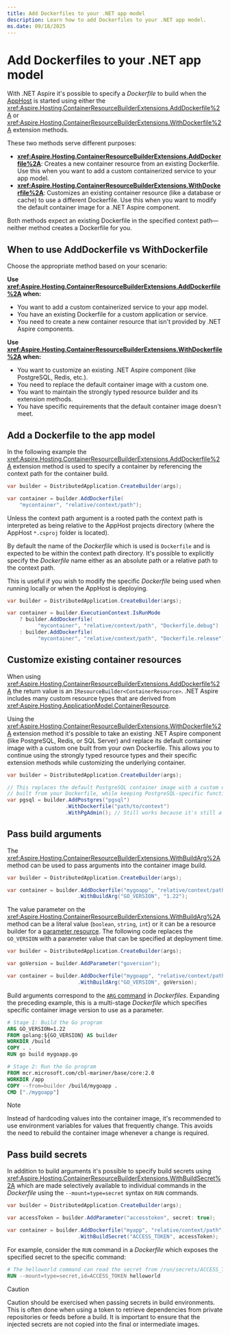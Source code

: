 ```yaml
---
title: Add Dockerfiles to your .NET app model
description: Learn how to add Dockerfiles to your .NET app model.
ms.date: 09/18/2025
---
```


# Add Dockerfiles to your .NET app model

With .NET Aspire it's possible to specify a _Dockerfile_ to build when the [AppHost](../fundamentals/app-host-overview.md) is started using either the <xref:Aspire.Hosting.ContainerResourceBuilderExtensions.AddDockerfile%2A> or <xref:Aspire.Hosting.ContainerResourceBuilderExtensions.WithDockerfile%2A> extension methods.

These two methods serve different purposes:

- **<xref:Aspire.Hosting.ContainerResourceBuilderExtensions.AddDockerfile%2A>**: Creates a new container resource from an existing Dockerfile. Use this when you want to add a custom containerized service to your app model.
- **<xref:Aspire.Hosting.ContainerResourceBuilderExtensions.WithDockerfile%2A>**: Customizes an existing container resource (like a database or cache) to use a different Dockerfile. Use this when you want to modify the default container image for a .NET Aspire component.

Both methods expect an existing Dockerfile in the specified context path—neither method creates a Dockerfile for you.

## When to use AddDockerfile vs WithDockerfile

Choose the appropriate method based on your scenario:

**Use <xref:Aspire.Hosting.ContainerResourceBuilderExtensions.AddDockerfile%2A> when:**

- You want to add a custom containerized service to your app model.
- You have an existing Dockerfile for a custom application or service.
- You need to create a new container resource that isn't provided by .NET Aspire components.

**Use <xref:Aspire.Hosting.ContainerResourceBuilderExtensions.WithDockerfile%2A> when:**

- You want to customize an existing .NET Aspire component (like PostgreSQL, Redis, etc.).
- You need to replace the default container image with a custom one.
- You want to maintain the strongly typed resource builder and its extension methods.
- You have specific requirements that the default container image doesn't meet.

## Add a Dockerfile to the app model

In the following example the <xref:Aspire.Hosting.ContainerResourceBuilderExtensions.AddDockerfile%2A> extension method is used to specify a container by referencing the context path for the container build.

```csharp
var builder = DistributedApplication.CreateBuilder(args);

var container = builder.AddDockerfile(
    "mycontainer", "relative/context/path");
```

Unless the context path argument is a rooted path the context path is interpreted as being relative to the AppHost projects directory (where the AppHost `*.csproj` folder is located).

By default the name of the _Dockerfile_ which is used is `Dockerfile` and is expected to be within the context path directory. It's possible to explicitly specify the _Dockerfile_ name either as an absolute path or a relative path to the context path.

This is useful if you wish to modify the specific _Dockerfile_ being used when running locally or when the AppHost is deploying.

```csharp
var builder = DistributedApplication.CreateBuilder(args);

var container = builder.ExecutionContext.IsRunMode
    ? builder.AddDockerfile(
          "mycontainer", "relative/context/path", "Dockerfile.debug")
    : builder.AddDockerfile(
          "mycontainer", "relative/context/path", "Dockerfile.release");
```

## Customize existing container resources

When using <xref:Aspire.Hosting.ContainerResourceBuilderExtensions.AddDockerfile%2A> the return value is an `IResourceBuilder<ContainerResource>`. .NET Aspire includes many custom resource types that are derived from <xref:Aspire.Hosting.ApplicationModel.ContainerResource>.

Using the <xref:Aspire.Hosting.ContainerResourceBuilderExtensions.WithDockerfile%2A> extension method it's possible to take an existing .NET Aspire component (like PostgreSQL, Redis, or SQL Server) and replace its default container image with a custom one built from your own Dockerfile. This allows you to continue using the strongly typed resource types and their specific extension methods while customizing the underlying container.

```csharp
var builder = DistributedApplication.CreateBuilder(args);

// This replaces the default PostgreSQL container image with a custom one
// built from your Dockerfile, while keeping PostgreSQL-specific functionality
var pgsql = builder.AddPostgres("pgsql")
                   .WithDockerfile("path/to/context")
                   .WithPgAdmin(); // Still works because it's still a PostgreSQL resource
```

## Pass build arguments

The <xref:Aspire.Hosting.ContainerResourceBuilderExtensions.WithBuildArg%2A> method can be used to pass arguments into the container image build.

```csharp
var builder = DistributedApplication.CreateBuilder(args);

var container = builder.AddDockerfile("mygoapp", "relative/context/path")
                       .WithBuildArg("GO_VERSION", "1.22");
```

The value parameter on the <xref:Aspire.Hosting.ContainerResourceBuilderExtensions.WithBuildArg%2A> method can be a literal value (`boolean`, `string`, `int`) or it can be a resource builder for a [parameter resource](../fundamentals/external-parameters.md). The following code replaces the `GO_VERSION` with a parameter value that can be specified at deployment time.

```csharp
var builder = DistributedApplication.CreateBuilder(args);

var goVersion = builder.AddParameter("goversion");

var container = builder.AddDockerfile("mygoapp", "relative/context/path")
                       .WithBuildArg("GO_VERSION", goVersion);
```

Build arguments correspond to the [`ARG` command](https://docs.docker.com/build/guide/build-args/) in _Dockerfiles_. Expanding the preceding example, this is a multi-stage _Dockerfile_ which specifies specific container image version to use as a parameter.

```dockerfile
# Stage 1: Build the Go program
ARG GO_VERSION=1.22
FROM golang:${GO_VERSION} AS builder
WORKDIR /build
COPY . .
RUN go build mygoapp.go

# Stage 2: Run the Go program
FROM mcr.microsoft.com/cbl-mariner/base/core:2.0
WORKDIR /app
COPY --from=builder /build/mygoapp .
CMD ["./mygoapp"]
```

> [!NOTE]
> Instead of hardcoding values into the container image, it's recommended to use environment variables for values that frequently change. This avoids the need to rebuild the container image whenever a change is required.

## Pass build secrets

In addition to build arguments it's possible to specify build secrets using <xref:Aspire.Hosting.ContainerResourceBuilderExtensions.WithBuildSecret%2A> which are made selectively available to individual commands in the _Dockerfile_ using the `--mount=type=secret` syntax on `RUN` commands.

```csharp
var builder = DistributedApplication.CreateBuilder(args);

var accessToken = builder.AddParameter("accesstoken", secret: true);

var container = builder.AddDockerfile("myapp", "relative/context/path")
                       .WithBuildSecret("ACCESS_TOKEN", accessToken);
```

For example, consider the `RUN` command in a _Dockerfile_ which exposes the specified secret to the specific command:

```dockerfile
# The helloworld command can read the secret from /run/secrets/ACCESS_TOKEN
RUN --mount=type=secret,id=ACCESS_TOKEN helloworld
```

> [!CAUTION]
> Caution should be exercised when passing secrets in build environments. This is often done when using a token to retrieve dependencies from private repositories or feeds before a build. It is important to ensure that the injected secrets are not copied into the final or intermediate images.
